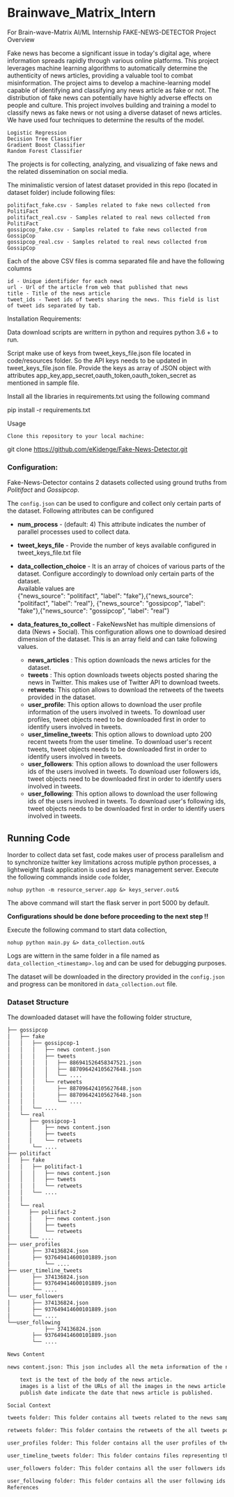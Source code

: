 # Brainwave_Matrix_Intern
For Brain-wave-Matrix AI/ML Internship
FAKE-NEWS-DETECTOR
Project Overview

Fake news has become a significant issue in today's digital age, where information spreads rapidly through various online platforms. This project leverages machine learning algorithms to automatically determine the authenticity of news articles, providing a valuable tool to combat misinformation. The project aims to develop a machine-learning model capable of identifying and classifying any news article as fake or not. The distribution of fake news can potentially have highly adverse effects on people and culture. This project involves building and training a model to classify news as fake news or not using a diverse dataset of news articles. We have used four techniques to determine the results of the model.

    Logistic Regression
    Decision Tree Classifier
    Gradient Boost Classifier
    Random Forest Classifier

The projects is for collecting, analyzing, and visualizing of fake news and the related dissemination on social media.

The minimalistic version of latest dataset provided in this repo (located in dataset folder) include following files:

    politifact_fake.csv - Samples related to fake news collected from PolitiFact
    politifact_real.csv - Samples related to real news collected from PolitiFact
    gossipcop_fake.csv - Samples related to fake news collected from GossipCop
    gossipcop_real.csv - Samples related to real news collected from GossipCop

Each of the above CSV files is comma separated file and have the following columns

    id - Unique identifider for each news
    url - Url of the article from web that published that news
    title - Title of the news article
    tweet_ids - Tweet ids of tweets sharing the news. This field is list of tweet ids separated by tab.

Installation
Requirements:

Data download scripts are writtern in python and requires python 3.6 + to run.

Script make use of keys from tweet_keys_file.json file located in code/resources folder. So the API keys needs to be updated in tweet_keys_file.json file. Provide the keys as array of JSON object with attributes app_key,app_secret,oauth_token,oauth_token_secret as mentioned in sample file.

Install all the libraries in requirements.txt using the following command

pip install -r requirements.txt

Usage

    Clone this repository to your local machine:

git clone https://github.com/eKidenge/Fake-News-Detector.git

###  Configuration:

Fake-News-Detector contains 2 datasets collected using ground truths from _Politifact_ and _Gossipcop_.  
    
The `config.json` can be used to configure and collect only certain parts of the dataset. Following attributes can be configured    
  
 - **num_process** - (default: 4) This attribute indicates the number of parallel processes used to collect data.    
 - **tweet_keys_file** - Provide the number of keys available configured in tweet_keys_file.txt file       
 - **data_collection_choice** - It is an array of choices of various parts of the dataset. Configure accordingly to download only certain parts of the dataset.       
   Available values are  
     {"news_source": "politifact", "label": "fake"},{"news_source": "politifact", "label":    "real"}, {"news_source": "gossipcop", "label": "fake"},{"news_source": "gossipcop", "label": "real"}  
  
 - **data_features_to_collect** - FakeNewsNet has multiple dimensions of data (News + Social). This configuration allows one to download desired dimension of the dataset. This is an array field and can take following values.  
	              
	 - **news_articles** : This option downloads the news articles for the dataset.  
     - **tweets** : This option downloads tweets objects posted sharing the news in Twitter. This makes use of Twitter API to download tweets.  
     - **retweets**: This option allows to download the retweets of the tweets provided in the dataset.  
     - **user_profile**: This option allows to download the user profile information of the users involved in tweets. To download user profiles, tweet objects need to be downloaded first in order to identify users involved in tweets.  
     - **user_timeline_tweets**: This option allows to download upto 200 recent tweets from the user timeline. To download user's recent tweets, tweet objects needs to be downloaded first in order to identify users involved in tweets.
     - **user_followers**: This option allows to download the user followers ids of the users involved in tweets. To download user followers ids, tweet objects need to be downloaded first in order to identify users involved in tweets.  
     - **user_following**: This option allows to download the user following ids of the users involved in tweets. To download user's following ids, tweet objects needs to be downloaded first in order to identify users involved in tweets.


## Running Code

Inorder to collect data set fast, code makes user of process parallelism and to synchronize twitter key limitations across mutiple python processes, a lightweight flask application is used as keys management server.
Execute the following commands inside `code` folder,

    nohup python -m resource_server.app &> keys_server.out&

The above command will start the flask server in port 5000 by default.

**Configurations should be done before proceeding to the next step !!**

Execute the following command to start data collection,

    nohup python main.py &> data_collection.out&

Logs are wittern in the same folder in a file named as `data_collection_<timestamp>.log` and can be used for debugging purposes.

The dataset will be downloaded in the directory provided in the `config.json` and progress can be monitored in `data_collection.out` file. 

### Dataset Structure
The downloaded dataset will have the following  folder structure,
```bash
├── gossipcop
│   ├── fake
│   │   ├── gossipcop-1
│   │	│	├── news content.json
│   │	│	├── tweets
│   │	│	│	├── 886941526458347521.json
│   │	│	│	├── 887096424105627648.json
│   │	│	│	└── ....		
│   │	│  	└── retweets
│   │	│		├── 887096424105627648.json
│   │	│		├── 887096424105627648.json
│   │	│		└── ....
│   │	└── ....			
│   └── real
│      ├── gossipcop-1
│      │	├── news content.json
│      │	├── tweets
│      │	└── retweets
│		└── ....		
├── politifact
│   ├── fake
│   │   ├── politifact-1
│   │   │	├── news content.json
│   │   │	├── tweets
│   │   │	└── retweets
│   │	└── ....		
│   │
│   └── real
│      ├── poliifact-2
│      │	├── news content.json
│      │	├── tweets
│      │	└── retweets
│      └── ....					
├── user_profiles
│		├── 374136824.json
│		├── 937649414600101889.json
│   		└── ....
├── user_timeline_tweets
│		├── 374136824.json
│		├── 937649414600101889.json
│	   	└── ....
└── user_followers
│		├── 374136824.json
│		├── 937649414600101889.json
│	   	└── ....
└──user_following
        	├── 374136824.json
		├── 937649414600101889.json
	   	└── ....

News Content

news content.json: This json includes all the meta information of the news articles collected using the provided news source URLs. This is a JSON object with attributes including:

    text is the text of the body of the news article.
    images is a list of the URLs of all the images in the news article web page.
    publish date indicate the date that news article is published.

Social Context

tweets folder: This folder contains all tweets related to the news sample. This contains the tweet objects of the all the tweet ids provided in the tweet_ids attribute of the dataset csv. All the files in this folder are named as <tweet_id>.json . Each <tweet_id>.json file is a JSON file with format mentioned in https://developer.twitter.com/en/docs/tweets/data-dictionary/overview/tweet-object.html.

retweets folder: This folder contains the retweets of the all tweets posted sharing a particular news article. This folder contains files named as <tweet_id>.json and it contains a array of the retweets for a particular tweets. Each object int the retweet array have format mentioned in https://developer.twitter.com/en/docs/tweets/post-and-engage/api-reference/get-statuses-retweets-id.

user_profiles folder: This folder contains all the user profiles of the users posting tweets related to all news articles. This same folder is used for both datasources ( Politifact and GossipCop). It contains files named as <user_id>.json and have JSON formated mentioned in https://developer.twitter.com/en/docs/tweets/data-dictionary/overview/user-object.html

user_timeline_tweets folder: This folder contains files representing the time line of tweets of users posting tweets related to fake and real news. All files in the folder are named as <user_id>.json and have JSON array of upto 200 recent tweets of the users. The files have format mentioned same as https://developer.twitter.com/en/docs/tweets/timelines/api-reference/get-statuses-user_timeline.html.

user_followers folder: This folder contains all the user followers ids of the users posting tweets related to all news articles. This same folder is used for both datasources ( Politifact and GossipCop). It contains files named as <user_id>.json and have JSON data with user_id and followers attributes.

user_following folder: This folder contains all the user following ids of the users posting tweets related to all news articles. This same folder is used for both datasources ( Politifact and GossipCop). It contains files named as <user_id>.json and have JSON data with user_id and following attributes.
References


